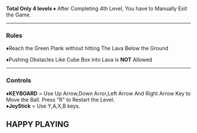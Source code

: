 <b>Total Only 4 levels </b>
 ♦ After Completing 4th Level, You have to Manually Exit the Game.
<hr>
<h3> Rules </h3>
 <p> ♦Reach the Green Plank without hitting The Lava Below the Ground </p>
 ♦Pushing Obstacles Like Cube Box into Lava is <b>NOT</b> Allowed
<br>
<hr>
<h3> Controls </h3>
  
  ♦<b>KEYBOARD</b> = Use Up Arrow,Down Arror,Left Arrow And Right Arrow Key to Move the Ball.
                     Press "R" to Restart the Level.
  <br>
  ♦<b>JoyStick</b> = Use Y,A,X,B keys.
  
<h2> HAPPY PLAYING </h2>
